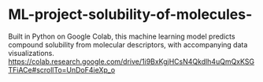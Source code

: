 # ML-project-solubility-of-molecules-
Built in Python on Google Colab, this machine learning model predicts compound solubility from molecular descriptors, with accompanying data visualizations.
https://colab.research.google.com/drive/1i9BxKgjHCsN4Qkdlh4uQmQxKSGTFiACe#scrollTo=UnDoF4ieXp_o
